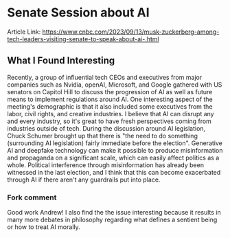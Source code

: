
# Senate Session about AI 

Article Link: https://www.cnbc.com/2023/09/13/musk-zuckerberg-among-tech-leaders-visiting-senate-to-speak-about-ai-.html

## What I Found Interesting 

Recently, a group of influential tech CEOs and executives from major companies such as Nvidia, openAI, Microsoft, and Google gathered with US senators on Capitol Hill to discuss the progression of AI as well as future means to implement regulations around AI. One interesting aspect of the meeting's demographic is that it also included some executives from the labor, civil rights, and creative industries. I believe that AI can disrupt any and every industry, so it's great to have fresh perspectives coming from industries outside of tech. During the discussion around AI legislation, Chuck Schumer brought up that there is "the need to do something (surrounding AI legislation) fairly immediate before the election". Generative AI and deepfake technology can make it possible to produce misinformation and propaganda on a significant scale, which can easily affect politics as a whole. Political interference through misinformation has already been witnessed in the last election, and I think that this can become exacerbated through AI if there aren't any guardrails put into place. 

### Fork comment
Good work Andrew! I also find the the issue interesting because it results in many more debates in philosophy regarding what defines a sentient being or how to treat AI morally. 